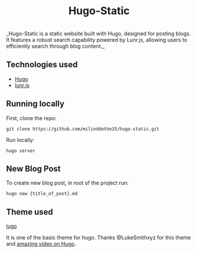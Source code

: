 <h1 align="center">Hugo-Static</h1>
<br/>
_Hugo-Static is a static website built with Hugo, designed for posting blogs. It features a robust search capability powered by Lunr.js, allowing users to efficiently search through blog content._

## Technologies used
* [Hugo](https://gohugo.io/)
* [lunr.js](https://lunrjs.com/)

## Running locally
First, clone the repo:

```git clone https://github.com/milinddethe15/hugo-static.git```

Run locally:

```hugo server```

## New Blog Post
To create new blog post, in root of the project run:

```hugo new {title_of_post}.md```

## Theme used

[lugo](https://github.com/LukeSmithxyz/lugo)

It is one of the basic theme for hugo. Thanks @LukeSmithxyz for this theme and [amazing video on Hugo](https://youtu.be/ZFL09qhKi5I?si=LKpDetCY4oZTNPTr).

<!-- ## Screenshot
<p align="center"> <img src="./screenshots/signup.png"/>SignUp Page</p>
<p align="center"> <img src="./screenshots/login.png"/>Login Page</p>
<p align="center"> <img src="./screenshots/home.png"/>Home Page</p>
<p align="center"> <img src="./screenshots/chat.png"/>Chat Page</p> -->
